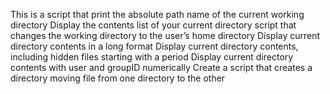 This is a script that print the absolute path name of the current working directory
Display the contents list of your current directory
script that changes the working directory to the user’s home directory
Display current directory contents in a long format
Display current directory contents, including hidden files starting with a period
Display current directory contents with user and groupID numerically
Create a script that creates a directory
moving file from one directory to the other
